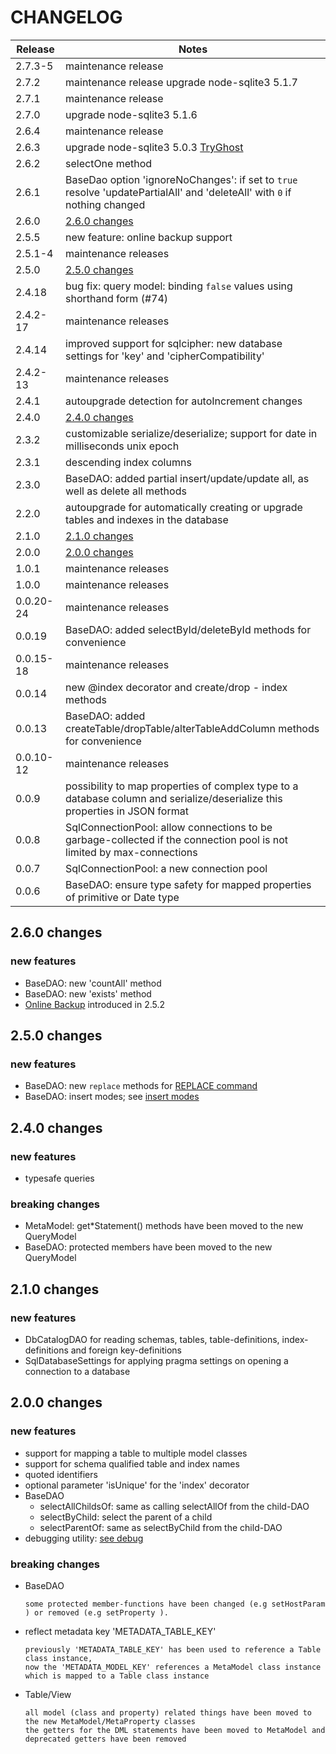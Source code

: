 # CHANGELOG

| Release   | Notes                                                                                                                       |
| --------- | --------------------------------------------------------------------------------------------------------------------------- |
| 2.7.3-5   | maintenance release                                                                                                         |
| 2.7.2     | maintenance release upgrade node-sqlite3 5.1.7                                                                              |
| 2.7.1     | maintenance release                                                                                                         |
| 2.7.0     | upgrade node-sqlite3 5.1.6                                                                                                  |
| 2.6.4     | maintenance release                                                                                                         |
| 2.6.3     | upgrade node-sqlite3 5.0.3 [TryGhost](https://github.com/TryGhost/node-sqlite3)                                             |
| 2.6.2     | selectOne method                                                                                                            |
| 2.6.1     | BaseDao option 'ignoreNoChanges': if set to `true` resolve 'updatePartialAll' and 'deleteAll' with `0` if nothing changed   |
| 2.6.0     | [2.6.0 changes](#260-changes)                                                                                               |
| 2.5.5     | new feature: online backup support                                                                                          |
| 2.5.1-4   | maintenance releases                                                                                                        |
| 2.5.0     | [2.5.0 changes](#250-changes)                                                                                               |
| 2.4.18    | bug fix: query model: binding `false` values using shorthand form (#74)                                                     |
| 2.4.2-17  | maintenance releases                                                                                                        |
| 2.4.14    | improved support for sqlcipher: new database settings for 'key' and 'cipherCompatibility'                                   |
| 2.4.2-13  | maintenance releases                                                                                                        |
| 2.4.1     | autoupgrade detection for autoIncrement changes                                                                             |
| 2.4.0     | [2.4.0 changes](#240-changes)                                                                                               |
| 2.3.2     | customizable serialize/deserialize; support for date in milliseconds unix epoch                                             |
| 2.3.1     | descending index columns                                                                                                    |
| 2.3.0     | BaseDAO: added partial insert/update/update all, as well as delete all methods                                              |
| 2.2.0     | autoupgrade for automatically creating or upgrade tables and indexes in the database                                        |
| 2.1.0     | [2.1.0 changes](#210-changes)                                                                                               |
| 2.0.0     | [2.0.0 changes](#200-changes)                                                                                               |
| 1.0.1     | maintenance releases                                                                                                        |
| 1.0.0     | maintenance releases                                                                                                        |
| 0.0.20-24 | maintenance releases                                                                                                        |
| 0.0.19    | BaseDAO: added selectById/deleteById methods for convenience                                                                |
| 0.0.15-18 | maintenance releases                                                                                                        |
| 0.0.14    | new @index decorator and create/drop - index methods                                                                        |
| 0.0.13    | BaseDAO: added createTable/dropTable/alterTableAddColumn methods for convenience                                            |
| 0.0.10-12 | maintenance releases                                                                                                        |
| 0.0.9     | possibility to map properties of complex type to a database column and serialize/deserialize this properties in JSON format |
| 0.0.8     | SqlConnectionPool: allow connections to be garbage-collected if the connection pool is not limited by max-connections       |
| 0.0.7     | SqlConnectionPool: a new connection pool                                                                                    |
| 0.0.6     | BaseDAO: ensure type safety for mapped properties of primitive or Date type                                                 |

## 2.6.0 changes

### new features

- BaseDAO: new 'countAll' method
- BaseDAO: new 'exists' method
- [Online Backup](./README.md#online-backup) introduced in 2.5.2

## 2.5.0 changes

### new features

- BaseDAO: new `replace` methods for [REPLACE command](https://www.sqlite.org/lang_replace.html)
- BaseDAO: insert modes; see [insert modes](./README.md#basedao-insert-modes)

## 2.4.0 changes

### new features

- typesafe queries

### breaking changes

- MetaModel: get\*Statement() methods have been moved to the new QueryModel
- BaseDAO: protected members have been moved to the new QueryModel

## 2.1.0 changes

### new features

- DbCatalogDAO for reading schemas, tables, table-definitions, index-definitions and foreign key-definitions
- SqlDatabaseSettings for applying pragma settings on opening a connection to a database

## 2.0.0 changes

### new features

- support for mapping a table to multiple model classes
- support for schema qualified table and index names
- quoted identifiers
- optional parameter 'isUnique' for the 'index' decorator
- BaseDAO
  - selectAllChildsOf: same as calling selectAllOf from the child-DAO
  - selectByChild: select the parent of a child
  - selectParentOf: same as selectByChild from the child-DAO
- debugging utility: [see debug](https://www.npmjs.com/package/debug)

### breaking changes

- BaseDAO

      some protected member-functions have been changed (e.g setHostParam ) or removed (e.g setProperty ).

- reflect metadata key 'METADATA_TABLE_KEY'

      previously 'METADATA_TABLE_KEY' has been used to reference a Table class instance,
      now the 'METADATA_MODEL_KEY' references a MetaModel class instance which is mapped to a Table class instance

- Table/View

      all model (class and property) related things have been moved to the new MetaModel/MetaProperty classes
      the getters for the DML statements have been moved to MetaModel and deprecated getters have been removed
